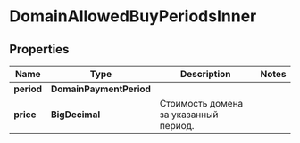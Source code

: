 

# DomainAllowedBuyPeriodsInner


## Properties

| Name | Type | Description | Notes |
|------------ | ------------- | ------------- | -------------|
|**period** | **DomainPaymentPeriod** |  |  |
|**price** | **BigDecimal** | Стоимость домена за указанный период. |  |



